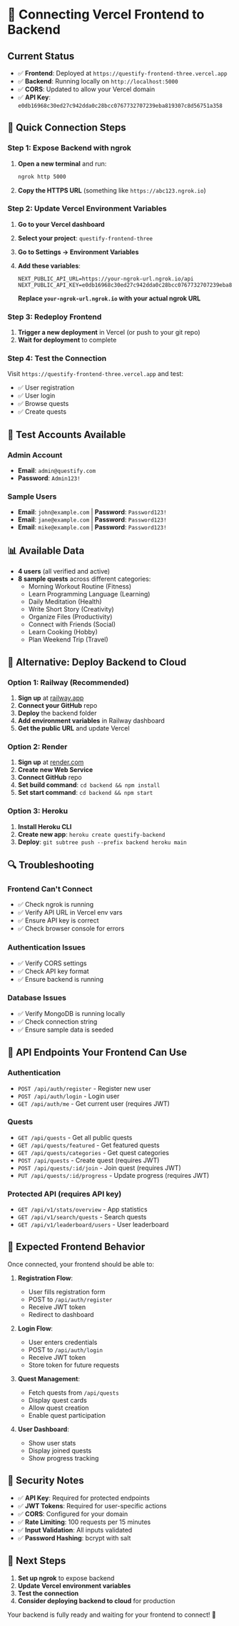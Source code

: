 # 🔗 Connecting Vercel Frontend to Backend

## Current Status
- ✅ **Frontend**: Deployed at `https://questify-frontend-three.vercel.app`
- ✅ **Backend**: Running locally on `http://localhost:5000`
- ✅ **CORS**: Updated to allow your Vercel domain
- ✅ **API Key**: `e0db16968c30ed27c942dda0c28bcc0767732707239eba819307c8d56751a358`

## 🚀 Quick Connection Steps

### Step 1: Expose Backend with ngrok
1. **Open a new terminal** and run:
   ```bash
   ngrok http 5000
   ```

2. **Copy the HTTPS URL** (something like `https://abc123.ngrok.io`)

### Step 2: Update Vercel Environment Variables
1. **Go to your Vercel dashboard**
2. **Select your project**: `questify-frontend-three`
3. **Go to Settings → Environment Variables**
4. **Add these variables**:

   ```env
   NEXT_PUBLIC_API_URL=https://your-ngrok-url.ngrok.io/api
   NEXT_PUBLIC_API_KEY=e0db16968c30ed27c942dda0c28bcc0767732707239eba819307c8d56751a358
   ```

   **Replace `your-ngrok-url.ngrok.io` with your actual ngrok URL**

### Step 3: Redeploy Frontend
1. **Trigger a new deployment** in Vercel (or push to your git repo)
2. **Wait for deployment** to complete

### Step 4: Test the Connection
Visit `https://questify-frontend-three.vercel.app` and test:
- ✅ User registration
- ✅ User login
- ✅ Browse quests
- ✅ Create quests

## 🧪 Test Accounts Available

### Admin Account
- **Email**: `admin@questify.com`
- **Password**: `Admin123!`

### Sample Users
- **Email**: `john@example.com` | **Password**: `Password123!`
- **Email**: `jane@example.com` | **Password**: `Password123!`
- **Email**: `mike@example.com` | **Password**: `Password123!`

## 📊 Available Data
- **4 users** (all verified and active)
- **8 sample quests** across different categories:
  - Morning Workout Routine (Fitness)
  - Learn Programming Language (Learning)
  - Daily Meditation (Health)
  - Write Short Story (Creativity)
  - Organize Files (Productivity)
  - Connect with Friends (Social)
  - Learn Cooking (Hobby)
  - Plan Weekend Trip (Travel)

## 🔧 Alternative: Deploy Backend to Cloud

### Option 1: Railway (Recommended)
1. **Sign up** at [railway.app](https://railway.app)
2. **Connect your GitHub** repo
3. **Deploy** the backend folder
4. **Add environment variables** in Railway dashboard
5. **Get the public URL** and update Vercel

### Option 2: Render
1. **Sign up** at [render.com](https://render.com)
2. **Create new Web Service**
3. **Connect GitHub** repo
4. **Set build command**: `cd backend && npm install`
5. **Set start command**: `cd backend && npm start`

### Option 3: Heroku
1. **Install Heroku CLI**
2. **Create new app**: `heroku create questify-backend`
3. **Deploy**: `git subtree push --prefix backend heroku main`

## 🔍 Troubleshooting

### Frontend Can't Connect
- ✅ Check ngrok is running
- ✅ Verify API URL in Vercel env vars
- ✅ Ensure API key is correct
- ✅ Check browser console for errors

### Authentication Issues
- ✅ Verify CORS settings
- ✅ Check API key format
- ✅ Ensure backend is running

### Database Issues
- ✅ Verify MongoDB is running locally
- ✅ Check connection string
- ✅ Ensure sample data is seeded

## 📱 API Endpoints Your Frontend Can Use

### Authentication
- `POST /api/auth/register` - Register new user
- `POST /api/auth/login` - Login user
- `GET /api/auth/me` - Get current user (requires JWT)

### Quests
- `GET /api/quests` - Get all public quests
- `GET /api/quests/featured` - Get featured quests
- `GET /api/quests/categories` - Get quest categories
- `POST /api/quests` - Create quest (requires JWT)
- `POST /api/quests/:id/join` - Join quest (requires JWT)
- `PUT /api/quests/:id/progress` - Update progress (requires JWT)

### Protected API (requires API key)
- `GET /api/v1/stats/overview` - App statistics
- `GET /api/v1/search/quests` - Search quests
- `GET /api/v1/leaderboard/users` - User leaderboard

## 🎯 Expected Frontend Behavior

Once connected, your frontend should be able to:

1. **Registration Flow**:
   - User fills registration form
   - POST to `/api/auth/register`
   - Receive JWT token
   - Redirect to dashboard

2. **Login Flow**:
   - User enters credentials
   - POST to `/api/auth/login`
   - Receive JWT token
   - Store token for future requests

3. **Quest Management**:
   - Fetch quests from `/api/quests`
   - Display quest cards
   - Allow quest creation
   - Enable quest participation

4. **User Dashboard**:
   - Show user stats
   - Display joined quests
   - Show progress tracking

## 🔐 Security Notes

- ✅ **API Key**: Required for protected endpoints
- ✅ **JWT Tokens**: Required for user-specific actions
- ✅ **CORS**: Configured for your domain
- ✅ **Rate Limiting**: 100 requests per 15 minutes
- ✅ **Input Validation**: All inputs validated
- ✅ **Password Hashing**: bcrypt with salt

## 🚀 Next Steps

1. **Set up ngrok** to expose backend
2. **Update Vercel environment variables**
3. **Test the connection**
4. **Consider deploying backend to cloud** for production

Your backend is fully ready and waiting for your frontend to connect! 🎉
